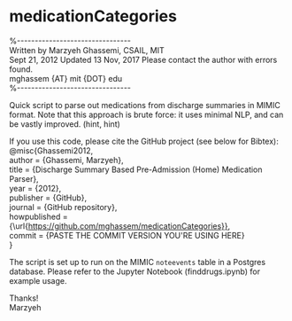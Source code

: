 medicationCategories  
====================  

%--------------------------------  
Written by Marzyeh Ghassemi, CSAIL, MIT  
Sept 21, 2012 
Updated 13 Nov, 2017
Please contact the author with errors found.  
mghassem {AT} mit {DOT} edu  
%--------------------------------  

Quick script to parse out medications from discharge summaries in MIMIC format. Note that this approach is brute force: it uses minimal NLP, and can be vastly improved. (hint, hint)  

If you use this code, please cite the GitHub project (see below for Bibtex):  
@misc{Ghassemi2012,  
  author = {Ghassemi, Marzyeh},  
  title = {Discharge Summary Based Pre-Admission (Home) Medication Parser},  
  year = {2012},  
  publisher = {GitHub},  
  journal = {GitHub repository},  
  howpublished = {\url{https://github.com/mghassem/medicationCategories}},  
  commit = {PASTE THE COMMIT VERSION YOU'RE USING HERE}  
}  

The script is set up to run on the MIMIC `noteevents` table in a Postgres database. Please refer to the Jupyter Notebook (finddrugs.ipynb) for example usage. 

Thanks!  
Marzyeh

